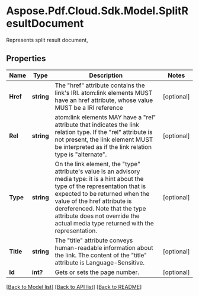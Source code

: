 ﻿# Aspose.Pdf.Cloud.Sdk.Model.SplitResultDocument
Represents split result document,

## Properties

Name | Type | Description | Notes
------------ | ------------- | ------------- | -------------
**Href** | **string** | The &quot;href&quot; attribute contains the link&#39;s IRI. atom:link elements MUST have an href attribute, whose value MUST be a IRI reference | [optional] 
**Rel** | **string** | atom:link elements MAY have a &quot;rel&quot; attribute that indicates the link relation type.  If the &quot;rel&quot; attribute is not present, the link element MUST be interpreted as if the link relation type is &quot;alternate&quot;. | [optional] 
**Type** | **string** | On the link element, the &quot;type&quot; attribute&#39;s value is an advisory media type: it is a hint about the type of the representation that is expected to be returned when the value of the href attribute is dereferenced.  Note that the type attribute does not override the actual media type returned with the representation. | [optional] 
**Title** | **string** | The &quot;title&quot; attribute conveys human-readable information about the link.  The content of the &quot;title&quot; attribute is Language-Sensitive. | [optional] 
**Id** | **int?** | Gets or sets the page number. | [optional] 

[[Back to Model list]](../README.md#documentation-for-models) [[Back to API list]](../README.md#documentation-for-api-endpoints) [[Back to README]](../README.md)

